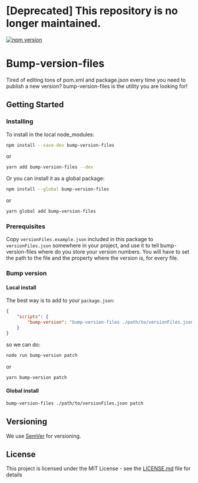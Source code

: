 # [Deprecated] This repository is no longer maintained.


[![npm version](https://badge.fury.io/js/bump-version-files.svg)](https://badge.fury.io/js/bump-version-files)

# Bump-version-files

Tired of editing tons of pom.xml and package.json every time you need to publish a new version? bump-version-files is the utility you are looking for!

## Getting Started

### Installing

To install in the local node_modules:
```sh
npm install --save-dev bump-version-files
```
or
```sh
yarn add bump-version-files --dev
```

Or you can install it as a global package:
```sh
npm install --global bump-version-files
```
or
```sh
yarn global add bump-version-files
```

### Prerequisites

Copy `versionFiles.example.json` included in this package to `versionFiles.json` somewhere in your project, and use it to tell bump-version-files where do you store your version numbers.
You will have to set the path to the file and the property where the version is, for every file.


### Bump version

#### Local install

The best way is to add to your `package.json`:
```json
{
	"scripts": {
		"bump-version": "bump-version-files ./path/to/versionFiles.json"
	}
}
```

so we can do:
```sh
node run bump-version patch
```

or
```sh
yarn bump-version patch
```

#### Global install

```sh
bump-version-files ./path/to/versionFiles.json patch
```

## Versioning

We use [SemVer](http://semver.org/) for versioning.

## License

This project is licensed under the MIT License - see the [LICENSE.md](LICENSE.md) file for details
